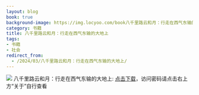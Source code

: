 ```yaml
---
layout: blog
book: true
background-image: https://img.locyoo.com/book八千里路云和月：行走在西气东输的大地上.jpg
category: 书籍
title: 八千里路云和月：行走在西气东输的大地上
tags:
- 书籍
- 社会
redirect_from:
  - /2024/03/八千里路云和月：行走在西气东输的大地上/
---
```

![](https://img.locyoo.com/book八千里路云和月：行走在西气东输的大地上.jpg)
八千里路云和月：行走在西气东输的大地上: <a name = "ref1" href="https://url18.ctfile.com/f/50983618-1269462991-8fae8c?p=3619">点击下载</a>，访问密码请点击右上方“关于”自行查看